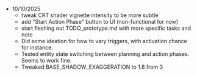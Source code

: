 


- 10/10/2025
  - tweak CRT shader vignette intensity to be more subtle
  - add "Start Action Phase" button to UI (non-functional for now)
  - start fleshing out TODO_prototype.md with more specific tasks and note
  - Did some ideation for how to vary triggers, with activation chance for instance.
  - Tested entity state switching between planning and action phases. Seems to work fine.
  - Tweaked BASE_SHADOW_EXAGGERATION to 1.8 from 3
  